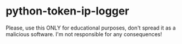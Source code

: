 # python-token-ip-logger
Please, use this ONLY for educational purposes, don't spread it as a malicious software. I'm not responsible for any consequences!
